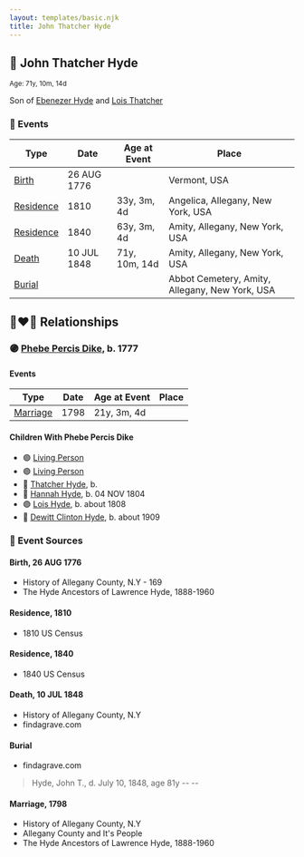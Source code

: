 ```yaml
---
layout: templates/basic.njk
title: John Thatcher Hyde
---
```

## 🔵 John Thatcher Hyde
<small>Age: 71y, 10m, 14d</small>

Son of [Ebenezer Hyde](/people/1/14535025) and [Lois Thatcher](/people/9/92113144)

### 📆 Events

Type | Date | Age at Event | Place
------ | ------ | ------ | ------
[Birth](#event-event-2) | 26 AUG 1776 |  | Vermont, USA
[Residence](#event-event-0) | 1810 | 33y, 3m, 4d | Angelica, Allegany, New York, USA
[Residence](#event-event-1) | 1840 | 63y, 3m, 4d | Amity, Allegany, New York, USA
[Death](#event-event-5) | 10 JUL 1848 | 71y, 10m, 14d | Amity, Allegany, New York, USA
[Burial](#event-event-6) |  |  | Abbot Cemetery, Amity, Allegany, New York, USA

## 👩‍❤️‍👨 Relationships

### 🟣 [Phebe Percis Dike](/people/4/41577072), b. 1777

#### Events

Type | Date | Age at Event | Place
------ | ------ | ------ | ------
[Marriage](#event-family-0-event-0) | 1798 | 21y, 3m, 4d |
#### Children With Phebe Percis Dike
* 🟣 [Living Person](/people/4/44848664)
* 🟣 [Living Person](/people/4/47693044)
* 🔵 [Thatcher Hyde](/people/3/39742544), b.
* 🔵 [Hannah Hyde](/people/2/2490748), b. 04 NOV 1804
* 🟣 [Lois Hyde](/people/8/83724316), b. about 1808
* 🔵 [Dewitt Clinton Hyde](/people/4/47530864), b. about 1909
### 📰 Event Sources

#### <a id="event-event-2"></a> Birth, 26 AUG 1776
* History of Allegany County, N.Y  - 169
* The Hyde Ancestors of Lawrence Hyde, 1888-1960

#### <a id="event-event-0"></a> Residence, 1810
* 1810 US Census

#### <a id="event-event-1"></a> Residence, 1840
* 1840 US Census

#### <a id="event-event-5"></a> Death, 10 JUL 1848
* History of Allegany County, N.Y
* findagrave.com

#### <a id="event-event-6"></a> Burial
* findagrave.com
>   
  > Hyde, John T., d. July 10, 1848, age 81y -- --
#### <a id="event-family-0-event-0"></a> Marriage, 1798
* History of Allegany County, N.Y
* Allegany County and It's People
* The Hyde Ancestors of Lawrence Hyde, 1888-1960
